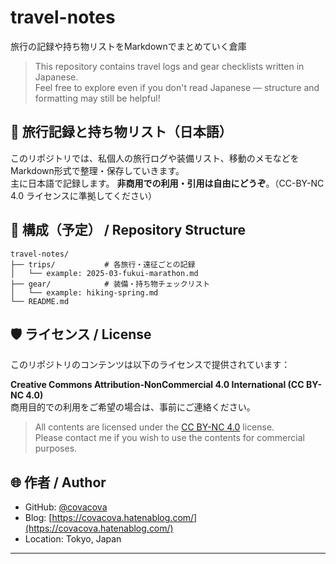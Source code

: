 # travel-notes
旅行の記録や持ち物リストをMarkdownでまとめていく倉庫

>This repository contains travel logs and gear checklists written in Japanese.  
>Feel free to explore even if you don't read Japanese — structure and formatting may still be helpful!


## 🗾 旅行記録と持ち物リスト（日本語）

このリポジトリでは、私個人の旅行ログや装備リスト、移動のメモなどをMarkdown形式で整理・保存していきます。  
主に日本語で記録します。
**非商用での利用・引用は自由にどうぞ**。（CC-BY-NC 4.0 ライセンスに準拠してください）


## 📁 構成（予定） / Repository Structure

```
travel-notes/
├── trips/           # 各旅行・遠征ごとの記録
│   └── example: 2025-03-fukui-marathon.md
├── gear/            # 装備・持ち物チェックリスト
│   └── example: hiking-spring.md
└── README.md
```


## 🛡 ライセンス / License

このリポジトリのコンテンツは以下のライセンスで提供されています：

**Creative Commons Attribution-NonCommercial 4.0 International (CC BY-NC 4.0)**  
商用目的での利用をご希望の場合は、事前にご連絡ください。

> All contents are licensed under the [CC BY-NC 4.0](https://creativecommons.org/licenses/by-nc/4.0/) license.  
> Please contact me if you wish to use the contents for commercial purposes.


## 🌐 作者 / Author

- GitHub: [@covacova](https://github.com/covacova)
- Blog: [https://covacova.hatenablog.com/](https://covacova.hatenablog.com/)
- Location: Tokyo, Japan

---
